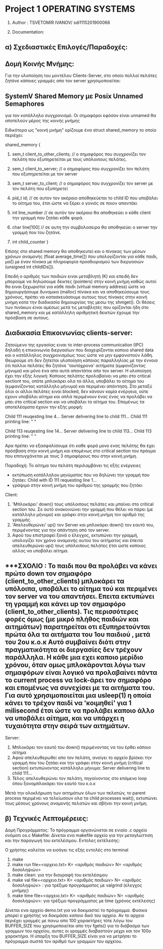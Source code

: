 # Project 1  OPERATING SYSTEMS

1. Author : TSVETOMIR IVANOV/ sdi1115201900066

2. Documentation:

α) Σχεδιαστικές Επιλογές/Παραδοχές:
----------------------------------

Δομή Κοινής Μνήμης:
-------------------
Για την υλοποίηση του μοντέλου Clients-Server, στο οποίο πολλοί πελάτες ζητάνε κάποιες γραμμές απο τον server χρησιμοποιείται:

SystemV Shared Memory με Posix Unnamed Semaphores
-------------------------------------------------

για τον κατάλληλο συγχρονισμό. Οι σημαφόροι εφόσον είναι unnamed θα αποτελούν μέρος της κοινής μνήμης

Ειδικότερα ως "κοινή μνήμη" ορίζουμε ένα struct shared_memory το οποίο περιέχει: 

shared_memory {
  1. sem_t client_to_other_clients; // ο σημαφόρος που συγχρονίζει τον πελάτη που εξυπηρετείται με τους υπόλοιπους πελάτες.
  2. sem_t client_to_server;        // ο σημαφόρος που συγχρονίζει τον πελάτη που εξυπηρετείται με τον server
  3. sem_t server_to_client;        // ο σημαφόρος που συγχρονίζει τον server με τον πελάτη που εξυπηρετεί
  
  4. pid_t id;          // σε αυτον τον ακέραιο αποθηκεύεται το child ID που υποβάλει το αίτημα του, έτσι ώστε να ξέρει ο γονιός σε ποιον απαντάει
  5. int line_number    // σε αυτόν τον ακέραιο θα αποθηκεύει ο κάθε client την γραμμή που ζητάει κάθε φορά.
  6. char line[100]     // σε αυτη την συμβολοσειρα θα αποθηκεύει ο server την γραμμή που του ζητάνε.
  7. int child_counter
}

Επίσης στο shared memory θα αποθηκευτεί και ο πίνακας των μέσων χρόνων αναμονής (float average_time[]) που υπολογίζονται για κάθε παιδι, μαζί με έναν πίνακα με πληροφορία προσδιορισμού των διεργασιών (unsigned int childIDs[]). 

Επειδή ο αριθμός των παιδιών ειναι μεταβλητή (Κ) και επειδή δεν μπορούμε να δηλώσουμε δεικτες (pointers) στην κοινή μνήμη καθώς αυτοί θα ειναι ξεχωριστοί για κάθε παιδι (virtual memory address) ώστε να δημιουργήσουμε δυναμικα (malloc) πίνακα και να αποθηκεύσουμε τους χρόνους,  πρέπει να κατασκευάσουμε αυτους τους πίνακες στην κοινή μνημη κατα την διαδικασία δημιουργίας της μεσω της shmget(). Οι θέσεις των πινάκων είναι αμέσως μετά τις μεταβλητές που ορίζονται ήδη στο shared_memory και με κατάλληλη αριθμητική δεικτών έχουμε την πρόσβαση σε αυτους.

Διαδικασία Επικοινωνίας clients-server:
--------------------------------------
Ζητούμενο της εργασίας ειναι το inter-process communication (IPC) δηλαδή η επικοινωνία διεργασίων που διαχειρίζονται καποιο shared data και ο κατάλληλος συγχρονισμόως τους ώστε να μην εμφανιστούν λάθη. Θεωρούμε οτι δεν ζητείται υλοποίηση κάποιας παραλληλίας με την έννοια ότι πολλοι πελάτες θα ζητάνε 'ταυτόχρονα' αιτήματα (εμφανίζοντας μήνυμα) και μόνο ένα απο αυτά απαντάται απο τον server. Η υλοποίηση έχει την εξής λογική:
Καποιος πελάτης προλαβαίνει να μπει στο critical sectiont του, οπότε μπλοκάρει ολα τα άλλα, υποβάλει το αίτημα του (εμφανίζοντας κατάλληλο μήνυμα) και περιμένει απάντηση. Στο μεταξύ όλοι οι αλλοι πελάτες ειναι blocked, δεν κάνουν καμία ενέργεια, ούτε εχουν υποβάλει αίτημα και απλά περιμένουν ένας ένας να προλάβει να μπει στο critical section και να υποβάλει το αίτημα του. Επομένως τα αποτελέσματα έχουν την εξής μορφή:

Child 111 reuqesting line 4...
Server delivering line to child 111...
Child 111 printing line: " "

Child 113 reuqesting line 14...
Server delivering line to child 113...
Child 113 printing line: " "

Αρα πρέπει να εξασφαλίσουμε ότι καθε φορά μονο ενας πελάτης θα έχει πρόσβαση στην κοινή μνήμη και επομένως στο critical section του πράγμα που επιτυγχάνεται με τους 3 σημαφόρους που στην κοινή μνήμη.

Παραδοχή: To αίτημα του πελάτη περιλαμβάνει τις εξής ενέργειες
- εκτύπωση κατάλληλου μηνύματος που να δηλώνει την γραμμή που ζητάει: Child with ID 111 requesting line 1...
- γράψιμο στην κοινή μνήμη του αριθμού της γραμμής που ζητάει 

Client: 
1. 'Μπλοκάρει' down() τους υπόλοιπους πελάτες και μπαίνει στο critical section του. Σε αυτό ανακοινώνει την γραμμή που θέλει να πάρει (με κατάλληλο μήνυμα) και γράφει στην κοινή μνήμη τον αριθμό της γραμμής. 
2. 'Απελευθερώνει' up() τον Server και μπλοκάρει down() τον εαυτό του, περιμένοντας για την απάντηση από τον server.
3.  Αφού του επιστραφεί ξανά ο έλεγχος, εκτυπώνει την γραμμή, υπολογίζει τον χρόνο αναμονής αυτού του αιτήματος και έπειτα απελευθερώνει up() τους υπόλοιπους πελάτες έτσι ώστε καποιος αλλος να υποβάλει αίτημα.

***ΣΧΟΛΙΟ : Το παιδι που θα προλάβει να κάνει πρώτο down τον σημαφόρο (client_to_other_clients) μπλοκάρει τα υπόλοιπα, υποβάλει το αίτημα τού και περιμένει τον server να του απαντήσει. Επειτα εκτυπώνει τη γραμμή  και κάνει up τον σημαφόρο (client_to_other_clients). Τις περισσότερες φορές όμως (με μικρό πλήθος παιδιών και αιτημάτων) παρατηρείται οτι εξυπηρετούνται πρώτα όλα τα αιτήματα του 1ου παιδιού , μετά του 2ου κ.ο.κ
Αυτό συμβαίνει διότι στην πραγματικότητα οι διεργασίες δεν τρέχουν παράλληλα. Η κάθε μια εχει καποιο μερίδιο χρόνου, όταν ομως μπλοκάρονται λόγω των σημαφόρων είναι λογικό να προλαβαίνει πάντα το current process να lock-άρει τον σημαφόρο και επομένως να συνεχίσει με τα αιτήματα του. 
Για αυτό χρησιμοποιείται μια usleep(1) η οποία κάνει το τρέχον παιδί να 'κοιμηθεί' για 1 milisecond έτσι ώστε να προλάβει καποιο άλλο να υποβάλει αίτημα, και να υπάρχει η τυχαιότητα στην σειρά των αιτημάτων.
------------------

Server:
1. Μπλοκάρει τον εαυτό του down() περιμένοντας να του έρθει κάποιο αίτημα
2. Αφού απελευθερωθεί απο τον πελάτη, ανοίγει το αρχείο βρίσκει την γραμμή που του ζητάει και την γράφει στην κοινή μνήμη (critical section) εκτυπώνοντας κατάλληλο μήνυμα: Server delivering line to child 111...
3. Τέλος απελευθερώνει τον πελάτη,  πηγαίνοντας στο επόμενο loop όπου ξαναμπλοκάρει τον εαυτό του κ.ο.κ

Μετά την ολοκλήρωση των αιτημάτων όλων των πελατών, το parent process περιμένει να τελείωσουν ολα τα child processes wait(), εκτυπώνει τους μέσους χρόνους αναμονής πελατών και σβήνει την κοινή μνήμη.

β) Τεχνικές Λεπτομέρειες:
-------------------------
Δομή Προγράμματος: Το πρόγραμμα οργανώνεται σε ενιαίο .c αρχείο ονόματι os.c
Makefile: Δίνεται ενα makefile αρχείο για την μεταγλώττιση και την παραγωγή του εκτελέσιμου.
Εντολες εκτέλεσης:

Ο χρήστης καλείται να εισάγει τις εξής εντολές στο terminal
1. make
2. make run file=<αρχειο.txt> K= <αριθμός παιδιών> N= <αριθμός δοσοληψιών>
3. make clean: για την διαγραφή του εκτελέσιμου
4. make val file=<αρχειο.txt> K= <αριθμός παιδιών> N= <αριθμός δοσοληψιών> : για τρέξιμο προγράμματος με valgrind (ελεγχος μνήμης)
5. make time file=<αρχειο.txt> K= <αριθμός παιδιών> N= <αριθμός δοσοληψιών>: για τρέξιμο προγράμματος με time (χρόνος εκτέλεσης)

Δίνεται ενα αρχείο demo.txt για να δοκιμαστεί το πρόγραμμα. Φυσικα μπορεί ο χρήστης να δοκιμάσει καποιο δικό του αρχείο. Αν το αρχειο περιέχει γραμμές με πανω απο 100 χαρακτήρες τότε λόγω του BUFFER_SIZE που χρησιμοποιείται απο την fgets() για το διάβασμα των γραμμων του αρχείου, αυτες οι γραμμές διαβαστούν μεχρι και τον 100ο χαρακτήρα. Η ύπαρξη του BUFFER_SIZE είναι για να μετρήσει το πρόγραμμα σωστά τον αριθμό των γραμμών του αρχείου.
